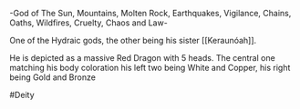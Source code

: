 -God of The Sun, Mountains, Molten Rock, Earthquakes, Vigilance, Chains, Oaths, Wildfires, Cruelty, Chaos and Law-

One of the Hydraic gods, the other being his sister [[Keraunóah]]. 

He is depicted as a massive Red Dragon with 5 heads. The central one matching his body coloration his left two being White and Copper, his right being Gold and Bronze

#Deity